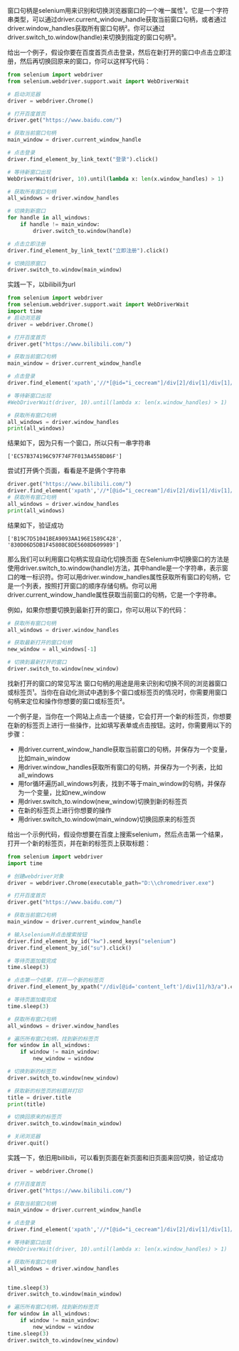 窗口句柄是selenium用来识别和切换浏览器窗口的一个唯一属性¹。它是一个字符串类型，可以通过driver.current_window_handle获取当前窗口句柄，或者通过driver.window_handles获取所有窗口句柄²。你可以通过driver.switch_to.window(handle)来切换到指定的窗口句柄³。

给出一个例子，假设你要在百度首页点击登录，然后在新打开的窗口中点击立即注册，然后再切换回原来的窗口，你可以这样写代码：

```python
from selenium import webdriver
from selenium.webdriver.support.wait import WebDriverWait

# 启动浏览器
driver = webdriver.Chrome()

# 打开百度首页
driver.get("https://www.baidu.com/")

# 获取当前窗口句柄
main_window = driver.current_window_handle

# 点击登录
driver.find_element_by_link_text("登录").click()

# 等待新窗口出现
WebDriverWait(driver, 10).until(lambda x: len(x.window_handles) > 1)

# 获取所有窗口句柄
all_windows = driver.window_handles

# 切换到新窗口
for handle in all_windows:
    if handle != main_window:
        driver.switch_to.window(handle)

# 点击立即注册
driver.find_element_by_link_text("立即注册").click()

# 切换回原窗口
driver.switch_to.window(main_window)
```

实践一下，以bilibili为url
```python
from selenium import webdriver
from selenium.webdriver.support.wait import WebDriverWait
import time
# 启动浏览器
driver = webdriver.Chrome()

# 打开百度首页
driver.get("https://www.bilibili.com/")

# 获取当前窗口句柄
main_window = driver.current_window_handle

# 点击登录
driver.find_element('xpath','//*[@id="i_cecream"]/div[2]/div[1]/div[1]/ul[2]/li[1]/li/div/div/span').click()

# 等待新窗口出现
#WebDriverWait(driver, 10).until(lambda x: len(x.window_handles) > 1)

# 获取所有窗口句柄
all_windows = driver.window_handles
print(all_windows) 
```
结果如下，因为只有一个窗口，所以只有一串字符串
```
['EC57B374196C97F74F7F013A455BD86F']
```
尝试打开俩个页面，看看是不是俩个字符串
```python
driver.get("https://www.bilibili.com/")
driver.find_element('xpath','//*[@id="i_cecream"]/div[2]/div[1]/div[1]/ul[1]/li[4]/a').click()
# 获取所有窗口句柄
all_windows = driver.window_handles
print(all_windows) 
```
结果如下，验证成功
```
['B19C7D51041BEA9093AA196E1589C428', '830D06D5DB1F45808C8DE5608D609989']
```
那么我们可以利用窗口句柄实现自动化切换页面
在Selenium中切换窗口的方法是使用driver.switch_to.window(handle)方法，其中handle是一个字符串，表示窗口的唯一标识符。你可以用driver.window_handles属性获取所有窗口的句柄，它是一个列表，按照打开窗口的顺序存储句柄。你可以用driver.current_window_handle属性获取当前窗口的句柄，它是一个字符串。

例如，如果你想要切换到最新打开的窗口，你可以用以下的代码：

```python
# 获取所有窗口句柄
all_windows = driver.window_handles

# 获取最新打开的窗口句柄
new_window = all_windows[-1]

# 切换到最新打开的窗口
driver.switch_to.window(new_window)
```
找新打开的窗口的常见写法
窗口句柄的用途是用来识别和切换不同的浏览器窗口或标签页¹。当你在自动化测试中遇到多个窗口或标签页的情况时，你需要用窗口句柄来定位和操作你想要的窗口或标签页²。

一个例子是，当你在一个网站上点击一个链接，它会打开一个新的标签页，你想要在新的标签页上进行一些操作，比如填写表单或点击按钮。这时，你需要用以下的步骤：

- 用driver.current_window_handle获取当前窗口的句柄，并保存为一个变量，比如main_window
- 用driver.window_handles获取所有窗口的句柄，并保存为一个列表，比如all_windows
- 用for循环遍历all_windows列表，找到不等于main_window的句柄，并保存为一个变量，比如new_window
- 用driver.switch_to.window(new_window)切换到新的标签页
- 在新的标签页上进行你想要的操作
- 用driver.switch_to.window(main_window)切换回原来的标签页

给出一个示例代码，假设你想要在百度上搜索selenium，然后点击第一个结果，打开一个新的标签页，并在新的标签页上获取标题：

```python
from selenium import webdriver
import time

# 创建webdriver对象
driver = webdriver.Chrome(executable_path="D:\\chromedriver.exe")

# 打开百度首页
driver.get("https://www.baidu.com/")

# 获取当前窗口句柄
main_window = driver.current_window_handle

# 输入selenium并点击搜索按钮
driver.find_element_by_id("kw").send_keys("selenium")
driver.find_element_by_id("su").click()

# 等待页面加载完成
time.sleep(3)

# 点击第一个结果，打开一个新的标签页
driver.find_element_by_xpath("//div[@id='content_left']/div[1]/h3/a").click()

# 等待页面加载完成
time.sleep(3)

# 获取所有窗口句柄
all_windows = driver.window_handles

# 遍历所有窗口句柄，找到新的标签页
for window in all_windows:
    if window != main_window:
        new_window = window

# 切换到新的标签页
driver.switch_to.window(new_window)

# 获取新的标签页的标题并打印
title = driver.title
print(title)

# 切换回原来的标签页
driver.switch_to.window(main_window)

# 关闭浏览器
driver.quit()
```
实践一下，依旧用bilibili，可以看到页面在新页面和旧页面来回切换，验证成功
```python
driver = webdriver.Chrome()

# 打开百度首页
driver.get("https://www.bilibili.com/")

# 获取当前窗口句柄
main_window = driver.current_window_handle

# 点击登录
driver.find_element('xpath','//*[@id="i_cecream"]/div[2]/div[1]/div[1]/ul[1]/li[4]/a').click()

# 等待新窗口出现
#WebDriverWait(driver, 10).until(lambda x: len(x.window_handles) > 1)

# 获取所有窗口句柄
all_windows = driver.window_handles


time.sleep(3)
driver.switch_to.window(main_window)

# 遍历所有窗口句柄，找到新的标签页
for window in all_windows:
    if window != main_window:
        new_window = window
time.sleep(3)
driver.switch_to.window(new_window)
```
